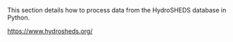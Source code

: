 This section details how to process data from the HydroSHEDS database in Python.

https://www.hydrosheds.org/
